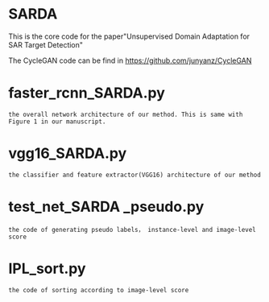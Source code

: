 # SARDA
This is the core code for the paper"Unsupervised Domain Adaptation for SAR Target Detection"

The CycleGAN code can be find in  https://github.com/junyanz/CycleGAN

# faster_rcnn_SARDA.py 
    the overall network architecture of our method. This is same with Figure 1 in our manuscript.
# vgg16_SARDA.py
    the classifier and feature extractor(VGG16) architecture of our method
# test_net_SARDA _pseudo.py
    the code of generating pseudo labels， instance-level and image-level score
# IPL_sort.py
    the code of sorting according to image-level score
